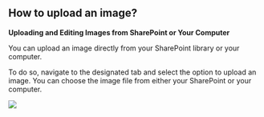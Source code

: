 ## How to upload an image?

<p class="no-margin"><b>Uploading and Editing Images from SharePoint or Your Computer</b></p>
<p class="no-margin"></p>
<p class="no-margin">You can upload an image directly from your SharePoint library or your computer.</p>
<p class="no-margin"></p>
<p class="no-margin">To do so, navigate to the designated tab and select the option to upload an image. You can choose the image file from either your SharePoint or your computer.</p>
<p class="no-margin"></p>
<div class="intercom-container"><img src="/assets/img/teams-pro/download-image-pro.png"></div><p class="no-margin"></p>
<p class="no-margin"></p>
<p class="no-margin"></p>

<Intercom />
<Clarity />
<GoogleAnalytics />